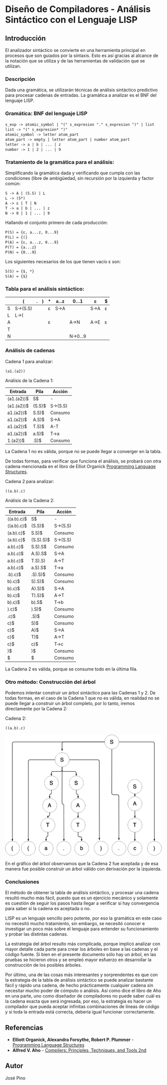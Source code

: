 # Diseño de Compiladores - Análisis Sintáctico con el Lenguaje LISP


## Introducción

El analizador sintáctico se convierte en una herramienta principal en procesos que son guiados por la sintaxis. Esto es así gracias al alcance de la notación que se utiliza y de las herramientas de validación que se utilizan.

### Descripción

Dada una gramática, se utilizarán técnicas de análisis sintáctico predictivo para procesar cadenas de entradas. La gramática a analizar es el BNF del lenguaje LISP.

### Gramática: BNF del lenguaje LISP

```
s_exp -> atomic_symbol | "(" s_expresion "." s_expresion ")" | list
list -> "(" s_expresion* ")"
atomic_symbol -> letter atom_part
atom_part -> empty | letter atom_part | number atom_part
letter -> a | b | ... | z
number -> 1 | 2 | ... | 9
```

### Tratamiento de la gramática para el análisis:

Simplificando la gramática dada y verificando que cumpla con las condiciones (libre de ambigüedad, sin recursión por la izquierda y factor común:

```
S -> A | (S.S) | L
L -> (S*)
A -> ε | T | N
T -> a | b | ... | z
N -> 0 | 1 | ... | 9
```

Hallando el conjunto primero de cada producción:

```
P(S) = {ε, a...z, 0...9}
P(L) = {(}
P(A) = {ε, a...z, 0...9}
P(T) = {a...z}
P(N) = {0...9}
```

Los siguientes necesarios de los que tienen vacío ε son:

```
S(S) = {$, *}
S(A) = {$}
```

### Tabla para el análisis sintáctico:

|   | (        | . | ) | * | a...z | 0…1      | ε    | $ |
|---|----------|---|---|---|-------|----------|------|---|
| S | S->(S.S) |   |   | ε | S->A  |          | S->A | ε |
| L | L->(     |   |   |   |       |          |      |   |
| A |          |   |   | ε |       | A->N     | A->E | ε |
| T |          |   |   |   |       |          |      |   |
| N |          |   |   |   |       | N->0...9 |      |   |


### Análisis de cadenas

Cadena 1 para analizar:
```
(a1.(a2))
```

Análisis de la Cadena 1:

| Entrada    | Pila   | Acción   |
|------------|--------|----------|
| (a1.(a2))$ | S$     | -        |
| (a1.(a2))$ | (S.S)$ | S->(S.S) |
| a1.(a2))$  | S.S)$  | Consumo  |
| a1.(a2))$  | A.S)$  | S->A     |
| a1.(a2))$  | T.S)$  | A-T      |
| a1.(a2))$  | a.S)$  | T->a     |
| 1.(a2))$   | .S)$   | Consumo  |

La Cadena 1 no es válida, porque no se puede llegar a converger en la tabla.

De todas formas, para verificar que funciona el análisis, se probará con otra cadena mencionada en el libro de Elliot Organick [Programming Language Structures](https://www.amazon.com/Programming-Language-Structures-Elliott-Organick/dp/0125282605).


Cadena 2 para analizar:
```
((a.b).c)
```


Análisis de la Cadena 2:

| Entrada    | Pila      | Acción   |
|------------|-----------|----------|
| ((a.b).c)$ | S$        | -        |
| ((a.b).c)$ | (S.S)$    | S->(S.S) |
| (a.b).c)$  | S.S)$     | Consumo  |
| (a.b).c)$  | (S.S).S)$ | S->(S.S) |
| a.b).c)$   | S.S).S$   | Consumo  |
| a.b).c)$   | A.S).S$   | S->A     |
| a.b).c)$   | T.S).S)   | A->T     |
| a.b).c)$   | a.S).S$   | T->a     |
| .b).c)$    | .S).S)$   | Consumo  |
| b).c)$     | S).S)$    | Consumo  |
| b).c)$     | A).S)$    | S->A     |
| b).c)$     | T).S)$    | A->T     |
| b).c)$     | b).S$     | T->b     |
| ).c)$      | ).S)$     | Consumo  |
| .c)$       | .S)$      | Consumo  |
| c)$        | S)$       | Consumo  |
| c)$        | A)$       | S->A     |
| c)$        | T)$       | A->T     |
| c)$        | c)$       | T->c     |
| )$         | )$        | Consumo  |
| $          | $         | Consumo  |


La Cadena 2 es válida, porque se consume todo en la última fila.


### Otro método: Construcción del árbol
Podemos intentar construir un árbol sintáctico para las Cadenas 1 y 2. De todas formas, en el caso de la Cadena 1 que no es válida, en realidad no se puede llegar a construir un árbol completo, por lo tanto, iremos directamente por la Cadena 2:

Cadena 2:
```
((a.b).c)
```

![Árbol de la cadena 2](tree1.png)

En el gráfico del árbol observamos que la Cadena 2 fue aceptada y de esa manera fue posible construir un árbol válido con derivación por la izquierda.


### Conclusiones

El método de obtener la tabla de análisis sintáctico, y procesar una cadena resultó mucho más fácil, puesto que es un ejercicio mecánico y solamente es cuestión de seguir los pasos hasta llegar a verificar si hay convergencia para saber si la cadena es aceptada o no.

LISP es un lenguaje sencillo pero potente, por eso la gramática en este caso no necesitó mucho tratamiento, sin embargo, se necesitó conocer e investigar un poco más sobre el lenguaje para entender su funcionamiento y probar las distintas cadenas.

La estrategia del árbol resulto más complicada, porque implicó analizar con mayor detalle cada parte para crear los árboles en base a las cadenas y el código fuente. Si bien en el presente documento sólo hay un árbol, en las pruebas se hicieron otros y se empleó mayor esfuerzo en desarrollar la construcción de los posibles árboles.

Por último, una de las cosas más interesantes y sorprendentes es que con la estrategia de la tabla de análisis sintáctico se puede analizar bastante fácil y rápido una cadena, de hecho prácticamente cualquier cadena sin necesitar mucho poder de cómputo o análisis. Así como dice el libro de Aho en una parte, uno como diseñador de compiladores no puede saber cuál es la cadena exacta que será ingresada, por eso, la estrategia es hacer un compilador que pueda aceptar infinitas combinaciones de líneas de código y si toda la entrada está correcta, debería igual funcionar correctamente.


## Referencias

* **Elliott Organick, Alexandra Forsythe, Robert P. Plummer** - [Programming Language Structures](http://a.co/dDmn5wW)
* **Alfred V. Aho** - [Compilers: Principles, Techniques, and Tools 2nd](http://a.co/dx1BuoQ)


## Autor

José Pino
